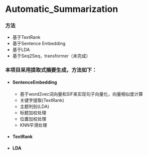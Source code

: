 # Automatic_Summarization
 
### 方法
+ 基于TextRank
+ 基于Sentence Embedding
+ 基于LDA
+ 基于Seq2Seq，transformer（未完成）
  
### 本项目采用提取式摘要生成，方法如下：
* #### SentenceEmbedding
	+ 基于word2vec词向量和SIF来实现句子向量化，向量相似度计算
	+ 关键字提取(TextRank)
	+ 主题判别(LDA)
	+ 标题加权处理
	+ 位置加权处理
	+ KNN平滑处理
* #### TextRank
* #### LDA